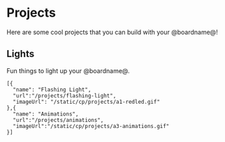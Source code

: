 # Projects

Here are some cool projects that you can build with your @boardname@!

## Lights

Fun things to light up your @boardname@.

```codecard
[{
  "name": "Flashing Light",
  "url":"/projects/flashing-light",
  "imageUrl": "/static/cp/projects/a1-redled.gif"
},{
  "name": "Animations",
  "url":"/projects/animations",
  "imageUrl":"/static/cp/projects/a3-animations.gif"
}]
```
